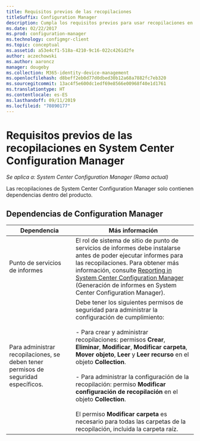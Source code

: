 ```yaml
---
title: Requisitos previos de las recopilaciones
titleSuffix: Configuration Manager
description: Cumpla los requisitos previos para usar recopilaciones en System Center Configuration Manager.
ms.date: 02/22/2017
ms.prod: configuration-manager
ms.technology: configmgr-client
ms.topic: conceptual
ms.assetid: a53e4cf1-518a-4210-9c16-022c4261d2fe
author: aczechowski
ms.author: aaroncz
manager: dougeby
ms.collection: M365-identity-device-management
ms.openlocfilehash: d8beff2eb0d77d0dbed30b12a68a7882fc7eb320
ms.sourcegitcommit: 13ac4f5e600dc1edf69e8566e00968f40e1d1761
ms.translationtype: HT
ms.contentlocale: es-ES
ms.lasthandoff: 09/11/2019
ms.locfileid: "70890177"
---
```

# <a name="prerequisites-for-collections-in-system-center-configuration-manager"></a>Requisitos previos de las recopilaciones en System Center Configuration Manager

*Se aplica a: System Center Configuration Manager (Rama actual)*

Las recopilaciones de System Center Configuration Manager solo contienen dependencias dentro del producto.  

## <a name="configuration-manager-dependencies"></a>Dependencias de Configuration Manager  

|Dependencia|Más información|  
|----------------|----------------------|  
|Punto de servicios de informes|El rol de sistema de sitio de punto de servicios de informes debe instalarse antes de poder ejecutar informes para las recopilaciones. Para obtener más información, consulte [Reporting in System Center Configuration Manager](../../../../core/servers/manage/reporting.md) (Generación de informes en System Center Configuration Manager).|  
|Para administrar recopilaciones, se deben tener permisos de seguridad específicos.|Debe tener los siguientes permisos de seguridad para administrar la configuración de cumplimiento:<br /><br /> - Para crear y administrar recopilaciones: permisos **Crear**, **Eliminar**, **Modificar**, **Modificar carpeta**, **Mover objeto**, **Leer** y **Leer recurso** en el objeto **Collection**.<br /><br /> - Para administrar la configuración de la recopilación: permiso **Modificar configuración de recopilación** en el objeto **Collection**.<br /><br /> El permiso **Modificar carpeta** es necesario para todas las carpetas de la recopilación, incluida la carpeta raíz.|  
